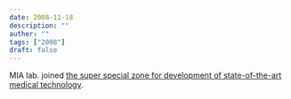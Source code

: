 ```yaml
---
date: 2008-11-18
description: ""
auther: ""
tags: ["2008"]
draft: false
---
```

MIA lab. joined [the super special zone for development of state-of-the-art medical technology](https://www8.cao.go.jp/cstp/project/tokku/081117tokkusaitaku2_1.pdf).
